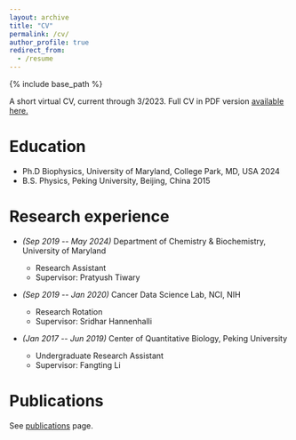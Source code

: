 ```yaml
---
layout: archive
title: "CV"
permalink: /cv/
author_profile: true
redirect_from:
  - /resume
---
```


{% include base_path %}

A short virtual CV, current through 3/2023.  Full CV in PDF version [available here.](https://drive.google.com/file/d/11TzsOMRw147aZaYNkdeUhiNvG48bppW0/view?usp=sharing)

Education
======
* Ph.D Biophysics, University of Maryland, College Park, MD, USA 2024
* B.S. Physics, Peking University, Beijing, China 2015


Research experience
======
* _(Sep 2019 -- May 2024)_ Department of Chemistry & Biochemistry, University of Maryland
  * Research Assistant
  * Supervisor: Pratyush Tiwary

* _(Sep 2019 -- Jan 2020)_ Cancer Data Science Lab, NCI, NIH
  * Research Rotation
  * Supervisor: Sridhar Hannenhalli

* _(Jan 2017 -- Jun 2019)_ Center of Quantitative Biology, Peking University
  * Undergraduate Research Assistant
  * Supervisor: Fangting Li

Publications
======
See [publications](/publications/) page.